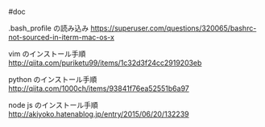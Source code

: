 #doc

.bash_profile の読み込み
https://superuser.com/questions/320065/bashrc-not-sourced-in-iterm-mac-os-x

vim のインストール手順
http://qiita.com/puriketu99/items/1c32d3f24cc2919203eb

python のインストール手順
http://qiita.com/1000ch/items/93841f76ea52551b6a97

node js のインストール手順
http://akiyoko.hatenablog.jp/entry/2015/06/20/132239
